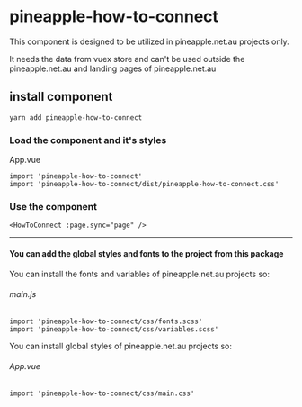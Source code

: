 # pineapple-how-to-connect

This component is designed to be utilized in pineapple.net.au projects only.

It needs the data from vuex store and can't be used outside the pineapple.net.au and landing pages of pineapple.net.au

## install component
```
yarn add pineapple-how-to-connect
```

### Load the component and it's styles

App.vue
```
import 'pineapple-how-to-connect'
import 'pineapple-how-to-connect/dist/pineapple-how-to-connect.css'
```

### Use the component

```
<HowToConnect :page.sync="page" />
```

_____________________________

#### You can add the global styles and fonts to the project from this package

You can install the fonts and variables of pineapple.net.au projects so:

###### main.js
```
import 'pineapple-how-to-connect/css/fonts.scss'
import 'pineapple-how-to-connect/css/variables.scss'
```

You can install global styles of pineapple.net.au projects so:

###### App.vue
```
import 'pineapple-how-to-connect/css/main.css'
```
